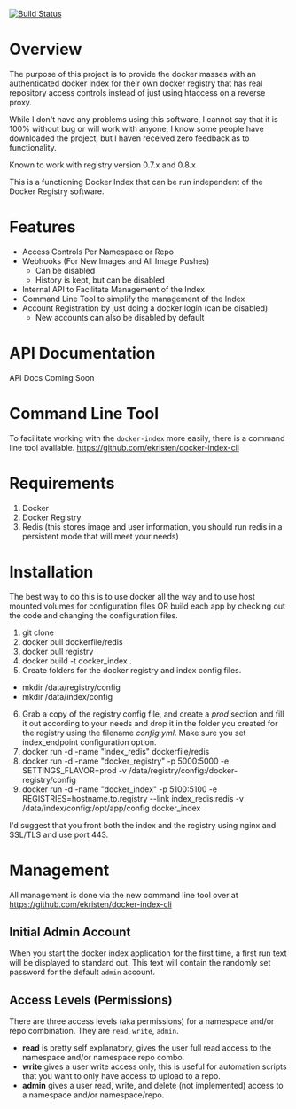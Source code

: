 [![Build Status](https://travis-ci.org/ekristen/docker-index.png)](https://travis-ci.org/ekristen/docker-index)

# Overview

The purpose of this project is to provide the docker masses with an authenticated docker index for their own docker registry that has real repository access controls instead of just using htaccess on a reverse proxy.

While I don't have any problems using this software, I cannot say that it is 100% without bug or will work with anyone, I know some people have downloaded the project, but I haven received zero feedback as to functionality.

Known to work with registry version 0.7.x and 0.8.x

This is a functioning Docker Index that can be run independent of the Docker Registry software.

# Features

- Access Controls Per Namespace or Repo
- Webhooks (For New Images and All Image Pushes)
  - Can be disabled
  - History is kept, but can be disabled
- Internal API to Facilitate Management of the Index
- Command Line Tool to simplify the management of the Index
- Account Registration by just doing a docker login (can be disabled)
  - New accounts can also be disabled by default

# API Documentation

API Docs Coming Soon

# Command Line Tool

To facilitate working with the `docker-index` more easily, there is a command line tool available. https://github.com/ekristen/docker-index-cli

# Requirements 

1. Docker
2. Docker Registry
3. Redis (this stores image and user information, you should run redis in a persistent mode that will meet your needs)

# Installation

The best way to do this is to use docker all the way and to use host mounted volumes for configuration files OR build each app by checking out the code and changing the configuration files.

1. git clone 
2. docker pull dockerfile/redis
3. docker pull registry
4. docker build -t docker_index .
5. Create folders for the docker registry and index config files.
  * mkdir /data/registry/config
  * mkdir /data/index/config
6. Grab a copy of the registry config file, and create a *prod* section and fill it out according to your needs and drop it in the folder you created for the registry using the filename *config.yml*. Make sure you set index_endpoint configuration option.
7. docker run -d -name "index_redis" dockerfile/redis
8. docker run -d -name "docker_registry" -p 5000:5000 -e SETTINGS\_FLAVOR=prod -v /data/registry/config:/docker-registry/config
9. docker run -d -name "docker_index" -p 5100:5100 -e REGISTRIES=hostname.to.registry --link index\_redis:redis -v /data/index/config:/opt/app/config docker\_index

I'd suggest that you front both the index and the registry using nginx and SSL/TLS and use port 443.

# Management

All management is done via the new command line tool over at https://github.com/ekristen/docker-index-cli

## Initial Admin Account

When you start the docker index application for the first time, a first run text will be displayed to standard out. This text will contain the randomly set password for the default `admin` account.

## Access Levels (Permissions)

There are three access levels (aka permissions) for a namespace and/or repo combination. They are `read`, `write`, `admin`.

* **read** is pretty self explanatory, gives the user full read access to the namespace and/or namespace repo combo.
* **write** gives a user write access only, this is useful for automation scripts that you want to only have access to upload to a repo.
* **admin** gives a user read, write, and delete (not implemented) access to a namespace and/or namespace/repo.

